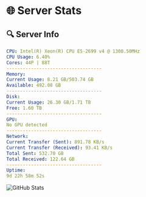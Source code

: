 # 🌐 Server Stats
## 🔍 Server Info
```yaml
CPU: Intel(R) Xeon(R) CPU E5-2699 v4 @ 1300.50MHz
CPU Usage: 6.40%
Cores: 44P | 88T
-----------------------------------
Memory:
Current Usage: 8.21 GB/503.74 GB
Available: 492.08 GB
-----------------------------------
Disk:
Current Usage: 26.30 GB/1.71 TB
Free: 1.60 TB
-----------------------------------
GPU:
No GPU detected
-----------------------------------
Network:
Current Transfer (Sent): 891.78 KB/s
Current Transfer (Received): 93.41 KB/s
Total Sent: 532.70 GB
Total Received: 122.64 GB
-----------------------------------
Uptime:
9d 22h 58m 52s
```
![GitHub Stats](https://img.shields.io/badge/Updated-2025-04-29_16:07:40-blue)